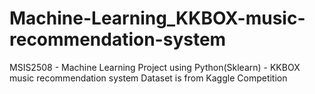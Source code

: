 # Machine-Learning_KKBOX-music-recommendation-system
MSIS2508 - Machine Learning Project using Python(Sklearn) - KKBOX music recommendation system
Dataset is from Kaggle Competition
